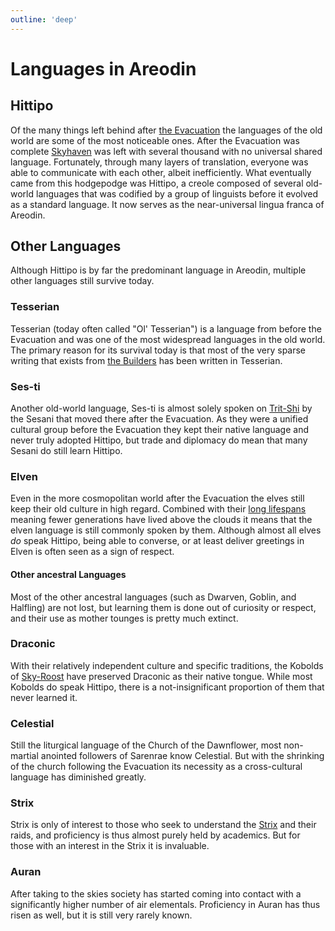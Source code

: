 ```yaml
---
outline: 'deep'
---
```


# Languages in Areodin

## Hittipo

Of the many things left behind after [the Evacuation](/history/evacuation) the languages of the old world are some of the most noticeable ones. After the Evacuation was complete [Skyhaven](/places/skyhaven) was left with several thousand with no universal shared language. Fortunately, through many layers of translation, everyone was able to communicate with each other, albeit inefficiently. What eventually came from this hodgepodge was Hittipo, a creole composed of several old-world languages that was codified by a group of linguists before it evolved as a standard language. It now serves as the near-universal lingua franca of Areodin.

## Other Languages

Although Hittipo is by far the predominant language in Areodin, multiple other languages still survive today.

### Tesserian

Tesserian (today often called "Ol' Tesserian") is a language from before the Evacuation and was one of the most widespread languages in the old world. The primary reason for its survival today is that most of the very sparse writing that exists from [the Builders](./builders) has been written in Tesserian.

### Ses-ti

Another old-world language, Ses-ti is almost solely spoken on [Trit-Shi](/places/trit_shi) by the Sesani that moved there after the Evacuation. As they were a unified cultural group before the Evacuation they kept their native language and never truly adopted Hittipo, but trade and diplomacy do mean that many Sesani do still learn Hittipo.

### Elven

Even in the more cosmopolitan world after the Evacuation the elves still keep their old culture in high regard. Combined with their [long lifespans](/meta/ancestries#ages) meaning fewer generations have lived above the clouds it means that the elven language is still commonly spoken by them. Although almost all elves *do* speak Hittipo, being able to converse, or at least deliver greetings in Elven is often seen as a sign of respect.

#### Other ancestral Languages

Most of the other ancestral languages (such as Dwarven, Goblin, and Halfling) are not lost, but learning them is done out of curiosity or respect, and their use as mother tounges is pretty much extinct.

### Draconic

With their relatively independent culture and specific traditions, the Kobolds of [Sky-Roost](/places/sky_roost) have preserved Draconic as their native tongue. While most Kobolds do speak Hittipo, there is a not-insignificant proportion of them that never learned it.

### Celestial

Still the liturgical language of the Church of the Dawnflower, most non-martial anointed followers of Sarenrae know Celestial. But with the shrinking of the church following the Evacuation its necessity as a cross-cultural language has diminished greatly.

### Strix

Strix is only of interest to those who seek to understand the [Strix](./strix) and their raids, and proficiency is thus almost purely held by academics. But for those with an interest in the Strix it is invaluable.

### Auran

After taking to the skies society has started coming into contact with a significantly higher number of air elementals. Proficiency in Auran has thus risen as well, but it is still very rarely known.
